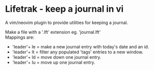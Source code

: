 # Lifetrak - keep a journal in vi

A vim/neovim plugin to provide utilities for keeping a journal.  

Make a file with a '.lft' extension eg. 'journal.lft'  
Mappings are: 

- 'leader'+ le = make a new journal entry with today's date and an id.  
- 'leader'+ lt = filter any populated 'tags' entries to a new window.
- 'leader'+ ld = move down one journal entry.
- 'leader'+ lu = move up one journal entry.

